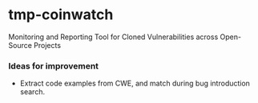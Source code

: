 # tmp-coinwatch
Monitoring and Reporting Tool for Cloned Vulnerabilities across Open-Source Projects

### Ideas for improvement
* Extract code examples from CWE, and match during bug introduction search.
